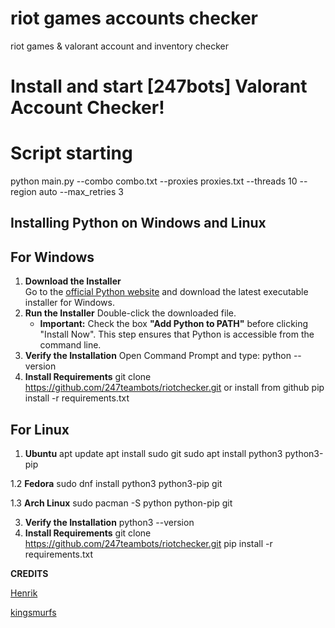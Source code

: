 # riot games accounts checker
riot games &amp; valorant account and inventory checker 


# Install and start [247bots] Valorant Account Checker!

# Script starting 

python main.py --combo combo.txt --proxies proxies.txt --threads 10 --region auto --max_retries 3

Installing Python on Windows and Linux
---
## For Windows
1. **Download the Installer**  
   Go to the [official Python website](https://www.python.org/downloads/windows/) and download the latest executable installer for Windows.
2. **Run the Installer**
   Double-click the downloaded file.
    - **Important:** Check the box **"Add Python to PATH"** before clicking "Install Now". This step ensures that Python is accessible from the command line.
3. **Verify the Installation**
   Open Command Prompt and type: python --version
4. **Install Requirements**
   git clone https://github.com/247teambots/riotchecker.git or install from github
   pip install -r requirements.txt
## For Linux
1. **Ubuntu**
   apt update
   apt install sudo git
   sudo apt install python3 python3-pip 

1.2 **Fedora**
   sudo dnf install python3 python3-pip git

1.3 **Arch Linux**
   sudo pacman -S python python-pip git

3. **Verify the Installation**
   python3 --version
4. **Install Requirements**
   git clone https://github.com/247teambots/riotchecker.git
   pip install -r requirements.txt

**CREDITS** 

[Henrik](https://github.com/Henrik-3/unofficial-valorant-api)

[kingsmurfs](https://github.com/kingsmurfs)
